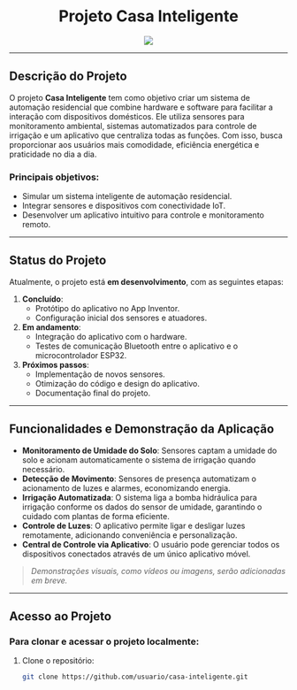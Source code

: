 <h1 align="center">Projeto Casa Inteligente</h1>

<p align="center">
  <img src="http://img.shields.io/static/v1?label=STATUS&message=EM%20DESENVOLVIMENTO&color=GREEN&style=for-the-badge"/>
</p>

---

## Descrição do Projeto

O projeto **Casa Inteligente** tem como objetivo criar um sistema de automação residencial que combine hardware e software para facilitar a interação com dispositivos domésticos. Ele utiliza sensores para monitoramento ambiental, sistemas automatizados para controle de irrigação e um aplicativo que centraliza todas as funções. Com isso, busca proporcionar aos usuários mais comodidade, eficiência energética e praticidade no dia a dia.

### Principais objetivos:
- Simular um sistema inteligente de automação residencial.
- Integrar sensores e dispositivos com conectividade IoT.
- Desenvolver um aplicativo intuitivo para controle e monitoramento remoto.

---

## Status do Projeto

Atualmente, o projeto está **em desenvolvimento**, com as seguintes etapas:  
1. **Concluído**:
   - Protótipo do aplicativo no App Inventor.
   - Configuração inicial dos sensores e atuadores.  
2. **Em andamento**:
   - Integração do aplicativo com o hardware.
   - Testes de comunicação Bluetooth entre o aplicativo e o microcontrolador ESP32.
3. **Próximos passos**:
   - Implementação de novos sensores.
   - Otimização do código e design do aplicativo.  
   - Documentação final do projeto.

---

## Funcionalidades e Demonstração da Aplicação

- **Monitoramento de Umidade do Solo**: Sensores captam a umidade do solo e acionam automaticamente o sistema de irrigação quando necessário.  
- **Detecção de Movimento**: Sensores de presença automatizam o acionamento de luzes e alarmes, economizando energia.  
- **Irrigação Automatizada**: O sistema liga a bomba hidráulica para irrigação conforme os dados do sensor de umidade, garantindo o cuidado com plantas de forma eficiente.  
- **Controle de Luzes**: O aplicativo permite ligar e desligar luzes remotamente, adicionando conveniência e personalização.  
- **Central de Controle via Aplicativo**: O usuário pode gerenciar todos os dispositivos conectados através de um único aplicativo móvel.

> *Demonstrações visuais, como vídeos ou imagens, serão adicionadas em breve.*

---

## Acesso ao Projeto

### Para clonar e acessar o projeto localmente:
1. Clone o repositório:  
   ```bash
   git clone https://github.com/usuario/casa-inteligente.git

